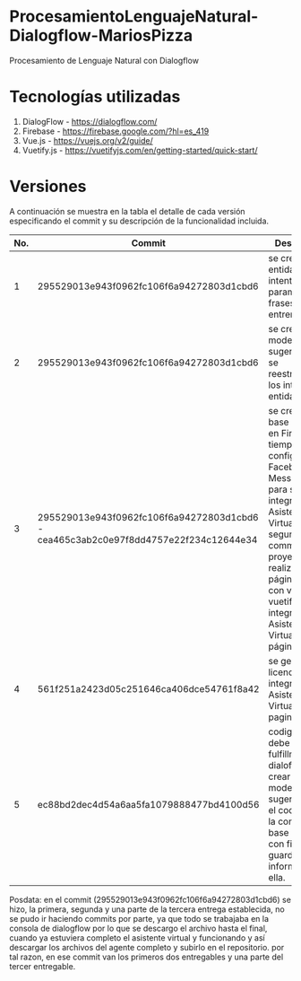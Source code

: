 # ProcesamientoLenguajeNatural-Dialogflow-MariosPizza
Procesamiento de Lenguaje Natural con Dialogflow

# Tecnologías utilizadas
1. DialogFlow - https://dialogflow.com/
2. Firebase   - https://firebase.google.com/?hl=es_419
3. Vue.js     - https://vuejs.org/v2/guide/
4. Vuetify.js - https://vuetifyjs.com/en/getting-started/quick-start/

# Versiones
A continuación se muestra en la tabla el detalle de cada versión especificando el commit y su descripción de la funcionalidad incluida.

| No. | Commit | Descripción |
|-----|--------|-------------|
|  1  |295529013e943f0962fc106f6a94272803d1cbd6        | se crearon las entidades e intentos, parametros y frases para el entrenamiento|
|  2  |295529013e943f0962fc106f6a94272803d1cbd6        | se crearon modelos de sugerencias y se reestructuraron los intentos y entidades|
|  3  |295529013e943f0962fc106f6a94272803d1cbd6 - cea465c3ab2c0e97f8dd4757e22f234c12644e34 | se creó una base de datos en Firebase en tiempo real y configuro Facebook Messenger para su integración al Asistente Virtual, el segundo commit es el proyecto realizado en página web con vue y vuetify integrando el Asistente Virtual en la página web|
|  4  | 561f251a2423d05c251646ca406dce54761f8a42 | se genero la licencia para la integracion del Asistente Virtual a la pagina web |
|  5  | ec88bd2dec4d54a6aa5fa1079888477bd4100d56 | codigo que debe ir en fulfillment de dialoflow para crear los modelos de sugerencias y el codigo para la conexion a la base de datos con firebase y guardar la informacion en ella. |

Posdata: en el commit (295529013e943f0962fc106f6a94272803d1cbd6) se hizo, la primera, segunda y una parte de la tercera entrega establecida, no se pudo ir haciendo commits por parte, ya que todo se trabajaba en la consola de dialogflow por lo que se descargo el archivo hasta el final, cuando ya estuviera completo el asistente virtual y funcionando y así descargar los archivos del agente completo y subirlo en el repositorio. por tal razon, en ese commit van los primeros dos entregables y una parte del tercer entregable.
